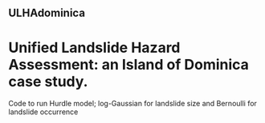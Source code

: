 ## ULHAdominica
# Unified Landslide Hazard Assessment: an Island of Dominica case study.
Code to run Hurdle model; log-Gaussian for landslide size and Bernoulli for landslide occurrence
